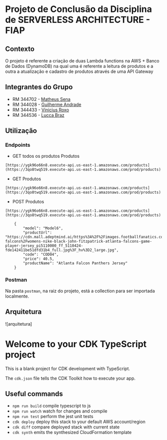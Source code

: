 
# Projeto de Conclusão da Disciplina de SERVERLESS ARCHITECTURE - FIAP

## Contexto

O projeto é referente a criação de duas Lambda functions na AWS + Banco de Dados (DynamoDB) na qual uma é referente a leitura de produtos e a outra a atualização e cadastro de produtos através de uma API Gateway

## Integrantes do Grupo

- RM 344702 - <a target="_blank" rel="noopener" href="https://www.linkedin.com/in/mathsena07/">Matheus Sena</a>
- RM 344028 - <a target="_blank" rel="noopener" href="https://www.linkedin.com/in/guilherme-andrade-guimar%C3%A3es/">Guilherme Andrade</a>
- RM 344433 - <a target="_blank" rel="noopener" href="https://www.linkedin.com/in/vinicius-roxo-brand%C3%A3o-19ba1115a/">Vinicius Roxo</a>
- RM 344536 - <a target="_blank" rel="noopener" href="https://www.linkedin.com/in/lucca-braz-a31755b5">Lucca Braz</a>

## Utilização



### Endpoints

- GET todos os produtos Produtos
```
[https://ygk96o66n8.execute-api.us-east-1.amazonaws.com/products](https://3qo8twq519.execute-api.us-east-1.amazonaws.com/prod/products)
```

- GET  Produtos
```
[https://ygk96o66n8.execute-api.us-east-1.amazonaws.com/products](https://3qo8twq519.execute-api.us-east-1.amazonaws.com/prod/products)
```


- POST Produtos
```
[https://ygk96o66n8.execute-api.us-east-1.amazonaws.com/products](https://3qo8twq519.execute-api.us-east-1.amazonaws.com/prod/products)

    {
        "model": "Model6",
        "productUrl": "https://cdn.mall.adeptmind.ai/https%3A%2F%2Fimages.footballfanatics.com%2Fatlanta-falcons%2Fwomens-nike-black-john-fitzpatrick-atlanta-falcons-game-player-jersey_pi5110000_ff_5110424-fde142411be51dfd31b4_full.jpg%3F_hv%3D2_large.jpg",
        "code": "COD04",
        "price": 40.5,
        "productName": "Atlanta Falcon Panthers Jersey"
    }
```

### Postman

Na pasta `postman`, na raiz do projeto, está a collection para ser importada localmente.

## Arquitetura

![arquitetura]



# Welcome to your CDK TypeScript project

This is a blank project for CDK development with TypeScript.

The `cdk.json` file tells the CDK Toolkit how to execute your app.

## Useful commands

* `npm run build`   compile typescript to js
* `npm run watch`   watch for changes and compile
* `npm run test`    perform the jest unit tests
* `cdk deploy`      deploy this stack to your default AWS account/region
* `cdk diff`        compare deployed stack with current state
* `cdk synth`       emits the synthesized CloudFormation template


